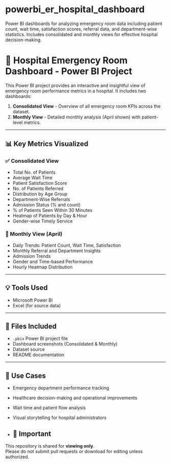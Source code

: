 # powerbi_er_hospital_dashboard
Power BI dashboards for analyzing emergency room data including patient count, wait time, satisfaction scores, referral data, and department-wise statistics. Includes consolidated and monthly views for effective hospital decision-making.

# 🏥 Hospital Emergency Room Dashboard - Power BI Project

This Power BI project provides an interactive and insightful view of emergency room performance metrics in a hospital. It includes two dashboards:

1. **Consolidated View** - Overview of all emergency room KPIs across the dataset.
2. **Monthly View** - Detailed monthly analysis (April shown) with patient-level metrics.

---

## 📊 Key Metrics Visualized

### ✅ Consolidated View
- Total No. of Patients
- Average Wait Time
- Patient Satisfaction Score
- No. of Patients Referred
- Distribution by Age Group
- Department-Wise Referrals
- Admission Status (% and count)
- % of Patients Seen Within 30 Minutes
- Heatmap of Patients by Day & Hour
- Gender-wise Timely Service

### 📆 Monthly View (April)
- Daily Trends: Patient Count, Wait Time, Satisfaction
- Monthly Referral and Department Insights
- Admission Trends
- Gender and Time-based Performance
- Hourly Heatmap Distribution

---

## 💡 Tools Used
- Microsoft Power BI
- Excel (for source data)

---

## 📁 Files Included
- `.pbix` Power BI project file 
- Dashboard screenshots (Consolidated & Monthly)
- Dataset source 
- README documentation

---

## 📌 Use Cases
- Emergency department performance tracking
- Healthcare decision-making and operational improvements
- Wait time and patient flow analysis
- Visual storytelling for hospital administrators

- ## 📌 Important
This repository is shared for **viewing only**.  
Please do not submit pull requests or download for editing unless authorized.
